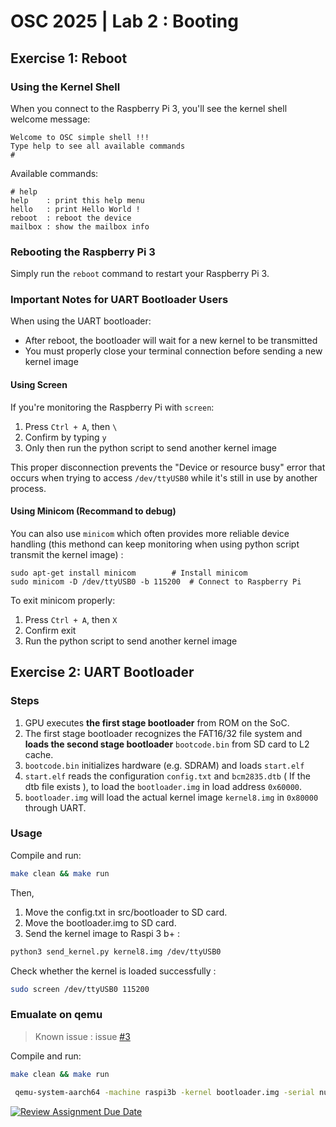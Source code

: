 # OSC 2025 | Lab 2 : Booting
## Exercise 1: Reboot

### Using the Kernel Shell
When you connect to the Raspberry Pi 3, you'll see the kernel shell welcome message:

```
Welcome to OSC simple shell !!!
Type help to see all available commands 
# 
```

Available commands:
```
# help
help    : print this help menu
hello   : print Hello World !
reboot  : reboot the device
mailbox : show the mailbox info
```

### Rebooting the Raspberry Pi 3
Simply run the `reboot` command to restart your Raspberry Pi 3.

### Important Notes for UART Bootloader Users
When using the UART bootloader:
- After reboot, the bootloader will wait for a new kernel to be transmitted
- You must properly close your terminal connection before sending a new kernel image

#### Using Screen
If you're monitoring the Raspberry Pi with `screen`:
1. Press `Ctrl + A`, then `\`
2. Confirm by typing `y`
3. Only then run the python script to send another kernel image

This proper disconnection prevents the "Device or resource busy" error that occurs when trying to access `/dev/ttyUSB0` while it's still in use by another process.

#### Using Minicom (Recommand to debug)
You can also use `minicom` which often provides more reliable device handling (this methond can keep monitoring when using python script transmit the kernel image) :
```
sudo apt-get install minicom        # Install minicom
sudo minicom -D /dev/ttyUSB0 -b 115200  # Connect to Raspberry Pi
```

To exit minicom properly:
1. Press `Ctrl + A`, then `X`
2. Confirm exit
3. Run the python script to send another kernel image


## Exercise 2: UART Bootloader
### Steps
1. GPU executes **the first stage bootloader** from ROM on the SoC.
2. The first stage bootloader recognizes the FAT16/32 file system and **loads the second stage bootloader** `bootcode.bin` from SD card to L2 cache.
3. `bootcode.bin` initializes hardware (e.g. SDRAM) and loads `start.elf`
4. `start.elf` reads the configuration `config.txt` and `bcm2835.dtb` ( If the dtb file exists ), to load the `bootloader.img` in load address `0x60000`.
5. `bootloader.img` will load the actual kernel image `kernel8.img` in `0x80000` through UART.

### Usage
Compile and run:
```bash
make clean && make run
```
Then, 
1. Move the config.txt in src/bootloader to SD card.
2. Move the bootloader.img to SD card.
3. Send the kernel image to Raspi 3 b+ : 
```bash
python3 send_kernel.py kernel8.img /dev/ttyUSB0 
```
Check whether the kernel is loaded successfully : 
```bash
sudo screen /dev/ttyUSB0 115200 
```

### Emualate on qemu
> Known issue : issue [#3](https://github.com/brianlu97010/Operating_System_Capstone_2025Spring/issues/3)

Compile and run:
```bash
make clean && make run
```
```bash
 qemu-system-aarch64 -machine raspi3b -kernel bootloader.img -serial null -seria pty
```

[![Review Assignment Due Date](https://classroom.github.com/assets/deadline-readme-button-22041afd0340ce965d47ae6ef1cefeee28c7c493a6346c4f15d667ab976d596c.svg)](https://classroom.github.com/a/AaJgSZKl)
